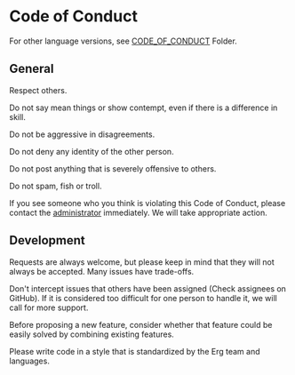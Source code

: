 # Code of Conduct

For other language versions, see [CODE_OF_CONDUCT](./CODE_OF_CONDUCT) Folder.

## General

Respect others.

Do not say mean things or show contempt, even if there is a difference in skill.

Do not be aggressive in disagreements.

Do not deny any identity of the other person.

Do not post anything that is severely offensive to others.

Do not spam, fish or troll.

If you see someone who you think is violating this Code of Conduct, please contact the [administrator](mailto:moderation.erglang@gmail.com) immediately. We will take appropriate action.

## Development

Requests are always welcome, but please keep in mind that they will not always be accepted. Many issues have trade-offs.

Don't intercept issues that others have been assigned (Check assignees on GitHub). If it is considered too difficult for one person to handle it, we will call for more support.

Before proposing a new feature, consider whether that feature could be easily solved by combining existing features.

Please write code in a style that is standardized by the Erg team and languages.
